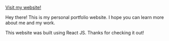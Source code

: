 [Visit my website!](https://ramyarajasekaran.github.io/)

Hey there! This is my personal portfolio website. I hope you can learn more about me and my work. 

This website was built using React JS. Thanks for checking it out! 